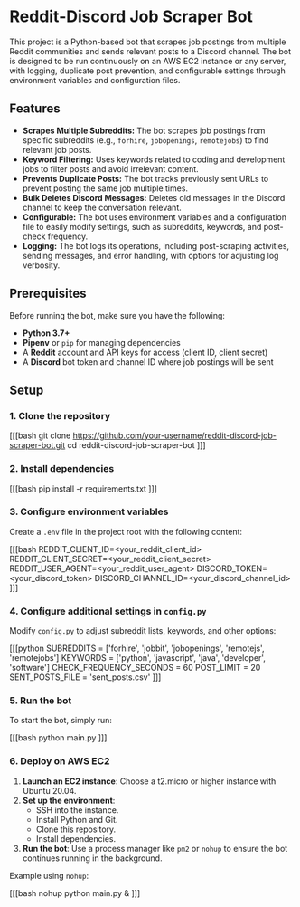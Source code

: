 # Reddit-Discord Job Scraper Bot

This project is a Python-based bot that scrapes job postings from multiple Reddit communities and sends relevant posts to a Discord channel. The bot is designed to be run continuously on an AWS EC2 instance or any server, with logging, duplicate post prevention, and configurable settings through environment variables and configuration files.

## Features

- **Scrapes Multiple Subreddits:** The bot scrapes job postings from specific subreddits (e.g., `forhire`, `jobopenings`, `remotejobs`) to find relevant job posts.
- **Keyword Filtering:** Uses keywords related to coding and development jobs to filter posts and avoid irrelevant content.
- **Prevents Duplicate Posts:** The bot tracks previously sent URLs to prevent posting the same job multiple times.
- **Bulk Deletes Discord Messages:** Deletes old messages in the Discord channel to keep the conversation relevant.
- **Configurable:** The bot uses environment variables and a configuration file to easily modify settings, such as subreddits, keywords, and post-check frequency.
- **Logging:** The bot logs its operations, including post-scraping activities, sending messages, and error handling, with options for adjusting log verbosity.

## Prerequisites

Before running the bot, make sure you have the following:

- **Python 3.7+**
- **Pipenv** or `pip` for managing dependencies
- A **Reddit** account and API keys for access (client ID, client secret)
- A **Discord** bot token and channel ID where job postings will be sent

## Setup

### 1. Clone the repository

[[[bash
git clone https://github.com/your-username/reddit-discord-job-scraper-bot.git
cd reddit-discord-job-scraper-bot
]]]

### 2. Install dependencies

[[[bash
pip install -r requirements.txt
]]]

### 3. Configure environment variables

Create a `.env` file in the project root with the following content:

[[[bash
REDDIT_CLIENT_ID=<your_reddit_client_id>
REDDIT_CLIENT_SECRET=<your_reddit_client_secret>
REDDIT_USER_AGENT=<your_reddit_user_agent>
DISCORD_TOKEN=<your_discord_token>
DISCORD_CHANNEL_ID=<your_discord_channel_id>
]]]

### 4. Configure additional settings in `config.py`

Modify `config.py` to adjust subreddit lists, keywords, and other options:

[[[python
SUBREDDITS = ['forhire', 'jobbit', 'jobopenings', 'remotejs', 'remotejobs']
KEYWORDS = ['python', 'javascript', 'java', 'developer', 'software']
CHECK_FREQUENCY_SECONDS = 60
POST_LIMIT = 20
SENT_POSTS_FILE = 'sent_posts.csv'
]]]

### 5. Run the bot

To start the bot, simply run:

[[[bash
python main.py
]]]

### 6. Deploy on AWS EC2

1. **Launch an EC2 instance**: Choose a t2.micro or higher instance with Ubuntu 20.04.
2. **Set up the environment**:
   - SSH into the instance.
   - Install Python and Git.
   - Clone this repository.
   - Install dependencies.
3. **Run the bot**: Use a process manager like `pm2` or `nohup` to ensure the bot continues running in the background.

Example using `nohup`:

[[[bash
nohup python main.py &
]]]

